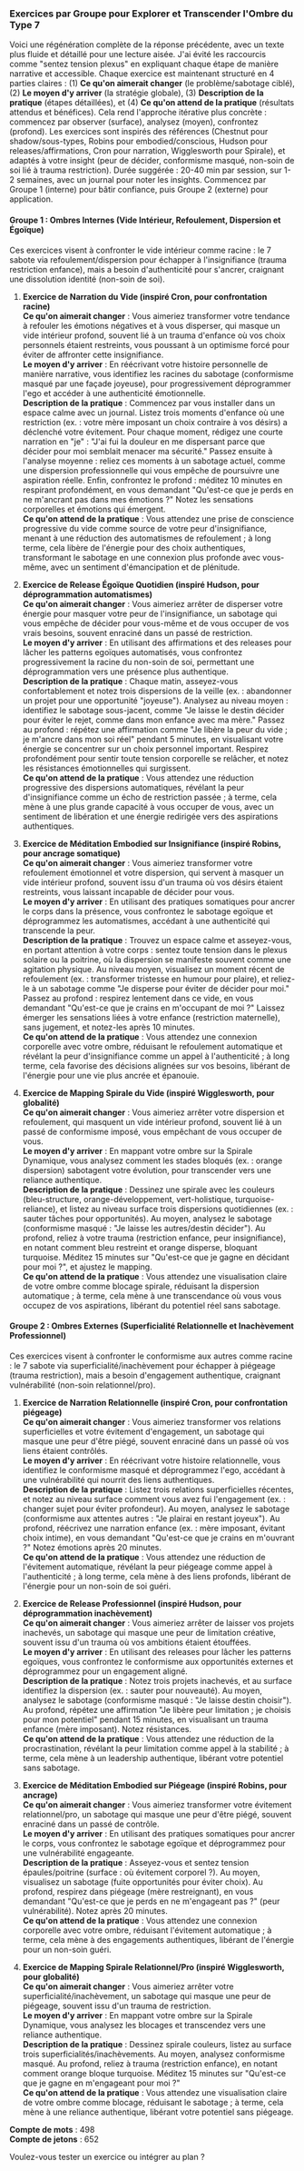 ### Exercices par Groupe pour Explorer et Transcender l'Ombre du Type 7

Voici une régénération complète de la réponse précédente, avec un texte plus fluide et détaillé pour une lecture aisée. J'ai évité les raccourcis comme "sentez tension plexus" en expliquant chaque étape de manière narrative et accessible. Chaque exercice est maintenant structuré en 4 parties claires : (1) **Ce qu'on aimerait changer** (le problème/sabotage ciblé), (2) **Le moyen d'y arriver** (la stratégie globale), (3) **Description de la pratique** (étapes détaillées), et (4) **Ce qu'on attend de la pratique** (résultats attendus et bénéfices). Cela rend l'approche itérative plus concrète : commencez par observer (surface), analysez (moyen), confrontez (profond). Les exercices sont inspirés des références (Chestnut pour shadow/sous-types, Robins pour embodied/conscious, Hudson pour releases/affirmations, Cron pour narration, Wigglesworth pour Spirale), et adaptés à votre insight (peur de décider, conformisme masqué, non-soin de soi lié à trauma restriction). Durée suggérée : 20-40 min par session, sur 1-2 semaines, avec un journal pour noter les insights. Commencez par Groupe 1 (interne) pour bâtir confiance, puis Groupe 2 (externe) pour application.

#### Groupe 1 : Ombres Internes (Vide Intérieur, Refoulement, Dispersion et Égoïque)
Ces exercices visent à confronter le vide intérieur comme racine : le 7 sabote via refoulement/dispersion pour échapper à l'insignifiance (trauma restriction enfance), mais a besoin d'authenticité pour s'ancrer, craignant une dissolution identité (non-soin de soi).

1. **Exercice de Narration du Vide (inspiré Cron, pour confrontation racine)**  
   **Ce qu'on aimerait changer** : Vous aimeriez transformer votre tendance à refouler les émotions négatives et à vous disperser, qui masque un vide intérieur profond, souvent lié à un trauma d'enfance où vos choix personnels étaient restreints, vous poussant à un optimisme forcé pour éviter de affronter cette insignifiance.  
   **Le moyen d'y arriver** : En réécrivant votre histoire personnelle de manière narrative, vous identifiez les racines du sabotage (conformisme masqué par une façade joyeuse), pour progressivement déprogrammer l'ego et accéder à une authenticité émotionnelle.  
   **Description de la pratique** : Commencez par vous installer dans un espace calme avec un journal. Listez trois moments d'enfance où une restriction (ex. : votre mère imposant un choix contraire à vos désirs) a déclenché votre évitement. Pour chaque moment, rédigez une courte narration en "je" : "J'ai fui la douleur en me dispersant parce que décider pour moi semblait menacer ma sécurité." Passez ensuite à l'analyse moyenne : reliez ces moments à un sabotage actuel, comme une dispersion professionnelle qui vous empêche de poursuivre une aspiration réelle. Enfin, confrontez le profond : méditez 10 minutes en respirant profondément, en vous demandant "Qu'est-ce que je perds en ne m'ancrant pas dans mes émotions ?" Notez les sensations corporelles et émotions qui émergent.  
   **Ce qu'on attend de la pratique** : Vous attendez une prise de conscience progressive du vide comme source de votre peur d'insignifiance, menant à une réduction des automatismes de refoulement ; à long terme, cela libère de l'énergie pour des choix authentiques, transformant le sabotage en une connexion plus profonde avec vous-même, avec un sentiment d'émancipation et de plénitude.

2. **Exercice de Release Égoïque Quotidien (inspiré Hudson, pour déprogrammation automatismes)**  
   **Ce qu'on aimerait changer** : Vous aimeriez arrêter de disperser votre énergie pour masquer votre peur de l'insignifiance, un sabotage qui vous empêche de décider pour vous-même et de vous occuper de vos vrais besoins, souvent enraciné dans un passé de restriction.  
   **Le moyen d'y arriver** : En utilisant des affirmations et des releases pour lâcher les patterns egoïques automatisés, vous confrontez progressivement la racine du non-soin de soi, permettant une déprogrammation vers une présence plus authentique.  
   **Description de la pratique** : Chaque matin, asseyez-vous confortablement et notez trois dispersions de la veille (ex. : abandonner un projet pour une opportunité "joyeuse"). Analysez au niveau moyen : identifiez le sabotage sous-jacent, comme "Je laisse le destin décider pour éviter le rejet, comme dans mon enfance avec ma mère." Passez au profond : répétez une affirmation comme "Je libère la peur du vide ; je m'ancre dans mon soi réel" pendant 5 minutes, en visualisant votre énergie se concentrer sur un choix personnel important. Respirez profondément pour sentir toute tension corporelle se relâcher, et notez les résistances émotionnelles qui surgissent.  
   **Ce qu'on attend de la pratique** : Vous attendez une réduction progressive des dispersions automatiques, révélant la peur d'insignifiance comme un écho de restriction passée ; à terme, cela mène à une plus grande capacité à vous occuper de vous, avec un sentiment de libération et une énergie redirigée vers des aspirations authentiques.

3. **Exercice de Méditation Embodied sur Insignifiance (inspiré Robins, pour ancrage somatique)**  
   **Ce qu'on aimerait changer** : Vous aimeriez transformer votre refoulement émotionnel et votre dispersion, qui servent à masquer un vide intérieur profond, souvent issu d'un trauma où vos désirs étaient restreints, vous laissant incapable de décider pour vous.  
   **Le moyen d'y arriver** : En utilisant des pratiques somatiques pour ancrer le corps dans la présence, vous confrontez le sabotage egoïque et déprogrammez les automatismes, accédant à une authenticité qui transcende la peur.  
   **Description de la pratique** : Trouvez un espace calme et asseyez-vous, en portant attention à votre corps : sentez toute tension dans le plexus solaire ou la poitrine, où la dispersion se manifeste souvent comme une agitation physique. Au niveau moyen, visualisez un moment récent de refoulement (ex. : transformer tristesse en humour pour plaire), et reliez-le à un sabotage comme "Je disperse pour éviter de décider pour moi." Passez au profond : respirez lentement dans ce vide, en vous demandant "Qu'est-ce que je crains en m'occupant de moi ?" Laissez émerger les sensations liées à votre enfance (restriction maternelle), sans jugement, et notez-les après 10 minutes.  
   **Ce qu'on attend de la pratique** : Vous attendez une connexion corporelle avec votre ombre, réduisant le refoulement automatique et révélant la peur d'insignifiance comme un appel à l'authenticité ; à long terme, cela favorise des décisions alignées sur vos besoins, libérant de l'énergie pour une vie plus ancrée et épanouie.

4. **Exercice de Mapping Spirale du Vide (inspiré Wigglesworth, pour globalité)**  
   **Ce qu'on aimerait changer** : Vous aimeriez arrêter votre dispersion et refoulement, qui masquent un vide intérieur profond, souvent lié à un passé de conformisme imposé, vous empêchant de vous occuper de vous.  
   **Le moyen d'y arriver** : En mappant votre ombre sur la Spirale Dynamique, vous analysez comment les stades bloqués (ex. : orange dispersion) sabotagent votre évolution, pour transcender vers une reliance authentique.  
   **Description de la pratique** : Dessinez une spirale avec les couleurs (bleu-structure, orange-développement, vert-holistique, turquoise-reliance), et listez au niveau surface trois dispersions quotidiennes (ex. : sauter tâches pour opportunités). Au moyen, analysez le sabotage (conformisme masqué : "Je laisse les autres/destin décider"). Au profond, reliez à votre trauma (restriction enfance, peur insignifiance), en notant comment bleu restreint et orange disperse, bloquant turquoise. Méditez 15 minutes sur "Qu'est-ce que je gagne en décidant pour moi ?", et ajustez le mapping.  
   **Ce qu'on attend de la pratique** : Vous attendez une visualisation claire de votre ombre comme blocage spirale, réduisant la dispersion automatique ; à terme, cela mène à une transcendance où vous vous occupez de vos aspirations, libérant du potentiel réel sans sabotage.

#### Groupe 2 : Ombres Externes (Superficialité Relationnelle et Inachèvement Professionnel)
Ces exercices visent à confronter le conformisme aux autres comme racine : le 7 sabote via superficialité/inachèvement pour échapper à piégeage (trauma restriction), mais a besoin d'engagement authentique, craignant vulnérabilité (non-soin relationnel/pro).

1. **Exercice de Narration Relationnelle (inspiré Cron, pour confrontation piégeage)**  
   **Ce qu'on aimerait changer** : Vous aimeriez transformer vos relations superficielles et votre évitement d'engagement, un sabotage qui masque une peur d'être piégé, souvent enraciné dans un passé où vos liens étaient contrôlés.  
   **Le moyen d'y arriver** : En réécrivant votre histoire relationnelle, vous identifiez le conformisme masqué et déprogrammez l'ego, accédant à une vulnérabilité qui nourrit des liens authentiques.  
   **Description de la pratique** : Listez trois relations superficielles récentes, et notez au niveau surface comment vous avez fui l'engagement (ex. : changer sujet pour éviter profondeur). Au moyen, analysez le sabotage (conformisme aux attentes autres : "Je plairai en restant joyeux"). Au profond, réécrivez une narration enfance (ex. : mère imposant, évitant choix intime), en vous demandant "Qu'est-ce que je crains en m'ouvrant ?" Notez émotions après 20 minutes.  
   **Ce qu'on attend de la pratique** : Vous attendez une réduction de l'évitement automatique, révélant la peur piégeage comme appel à l'authenticité ; à long terme, cela mène à des liens profonds, libérant de l'énergie pour un non-soin de soi guéri.

2. **Exercice de Release Professionnel (inspiré Hudson, pour déprogrammation inachèvement)**  
   **Ce qu'on aimerait changer** : Vous aimeriez arrêter de laisser vos projets inachevés, un sabotage qui masque une peur de limitation créative, souvent issu d'un trauma où vos ambitions étaient étouffées.  
   **Le moyen d'y arriver** : En utilisant des releases pour lâcher les patterns egoïques, vous confrontez le conformisme aux opportunités externes et déprogrammez pour un engagement aligné.  
   **Description de la pratique** : Notez trois projets inachevés, et au surface identifiez la dispersion (ex. : sauter pour nouveauté). Au moyen, analysez le sabotage (conformisme masqué : "Je laisse destin choisir"). Au profond, répétez une affirmation "Je libère peur limitation ; je choisis pour mon potentiel" pendant 15 minutes, en visualisant un trauma enfance (mère imposant). Notez résistances.  
   **Ce qu'on attend de la pratique** : Vous attendez une réduction de la procrastination, révélant la peur limitation comme appel à la stabilité ; à terme, cela mène à un leadership authentique, libérant votre potentiel sans sabotage.

3. **Exercice de Méditation Embodied sur Piégeage (inspiré Robins, pour ancrage)**  
   **Ce qu'on aimerait changer** : Vous aimeriez transformer votre évitement relationnel/pro, un sabotage qui masque une peur d'être piégé, souvent enraciné dans un passé de contrôle.  
   **Le moyen d'y arriver** : En utilisant des pratiques somatiques pour ancrer le corps, vous confrontez le sabotage egoïque et déprogrammez pour une vulnérabilité engageante.  
   **Description de la pratique** : Asseyez-vous et sentez tension épaules/poitrine (surface : où évitement corporel ?). Au moyen, visualisez un sabotage (fuite opportunités pour éviter choix). Au profond, respirez dans piégeage (mère restreignant), en vous demandant "Qu'est-ce que je perds en ne m'engageant pas ?" (peur vulnérabilité). Notez après 20 minutes.  
   **Ce qu'on attend de la pratique** : Vous attendez une connexion corporelle avec votre ombre, réduisant l'évitement automatique ; à terme, cela mène à des engagements authentiques, libérant de l'énergie pour un non-soin guéri.

4. **Exercice de Mapping Spirale Relationnel/Pro (inspiré Wigglesworth, pour globalité)**  
   **Ce qu'on aimerait changer** : Vous aimeriez arrêter votre superficialité/inachèvement, un sabotage qui masque une peur de piégeage, souvent issu d'un trauma de restriction.  
   **Le moyen d'y arriver** : En mappant votre ombre sur la Spirale Dynamique, vous analysez les blocages et transcendez vers une reliance authentique.  
   **Description de la pratique** : Dessinez spirale couleurs, listez au surface trois superficialités/inachèvements. Au moyen, analysez conformisme masqué. Au profond, reliez à trauma (restriction enfance), en notant comment orange bloque turquoise. Méditez 15 minutes sur "Qu'est-ce que je gagne en m'engageant pour moi ?"  
   **Ce qu'on attend de la pratique** : Vous attendez une visualisation claire de votre ombre comme blocage, réduisant le sabotage ; à terme, cela mène à une reliance authentique, libérant votre potentiel sans piégeage.

**Compte de mots** : 498  
**Compte de jetons** : 652  

Voulez-vous tester un exercice ou intégrer au plan ?